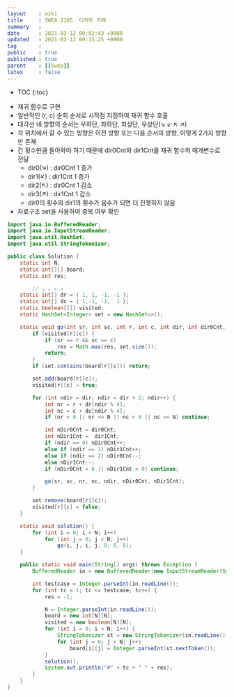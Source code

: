 ```yaml
---
layout    : wiki
title     : SWEA 2105. 디저트 카페
summary   : 
date      : 2021-03-12 00:02:43 +0900
updated   : 2021-03-12 00:15:25 +0900
tag       : 
public    : true
published : true
parent    : [[swea]]
latex     : false
---
```

* TOC
{:toc}

- 재귀 함수로 구현
- 일반적인 (r, c) 순회 순서로 시작점 지정하여 재귀 함수 호출
- 대각선 네 방향의 순서는 우하단, 좌하단, 좌상단, 우상단(↘ ↙ ↖ ↗)
- 각 위치에서 갈 수 있는 방향은 이전 방향 또는 다음 순서의 방향, 이렇게 2가지 방향만 존재
- 간 횟수만큼 돌아와야 하기 때문에 dir0Cnt와 dir1Cnt를 재귀 함수의 매개변수로 전달
	- dir0(↘) : dir0Cnt 1 증가
	- dir1(↙) : dir1Cnt 1 증가
	- dir2(↖) : dir0Cnt 1 감소
	- dir3(↗) : dir1Cnt 1 감소
	- dir0의 횟수와 dir1의 횟수가 음수가 되면 더 진행하지 않음
- 자료구조 set을 사용하여 중복 여부 확인
 
```java
import java.io.BufferedReader;
import java.io.InputStreamReader;
import java.util.HashSet;
import java.util.StringTokenizer;

public class Solution {
    static int N;
    static int[][] board;
    static int res;

		// ↘ ↙ ↖ ↗
    static int[] dr = { 1, 1, -1, -1 };
    static int[] dc = { 1,-1, -1,  1 };
    static boolean[][] visited;
    static HashSet<Integer> set = new HashSet<>();

    static void go(int sr, int sc, int r, int c, int dir, int dir0Cnt, int dir1Cnt) {
        if (visited[r][c]) {
            if (sr == r && sc == c)
                res = Math.max(res, set.size());
            return;
        }
        if (set.contains(board[r][c])) return;

        set.add(board[r][c]);
        visited[r][c] = true;

        for (int ndir = dir; ndir < dir + 2; ndir++) {
            int nr = r + dr[ndir % 4];
            int nc = c + dc[ndir % 4];
            if (nr < 0 || nr >= N || nc < 0 || nc >= N) continue;

            int nDir0Cnt = dir0Cnt;
            int nDir1Cnt =  dir1Cnt;
            if (ndir == 0) nDir0Cnt++;
            else if (ndir == 1) nDir1Cnt++;
            else if (ndir == 2) nDir0Cnt--;
            else nDir1Cnt--;
            if (nDir0Cnt < 0 || nDir1Cnt < 0) continue;

            go(sr, sc, nr, nc, ndir, nDir0Cnt, nDir1Cnt);
        }

        set.remove(board[r][c]);
        visited[r][c] = false;
    }

    static void solution() {
        for (int i = 0; i < N; i++)
            for (int j = 0; j < N; j++)
                go(i, j, i, j, 0, 0, 0);
    }

    public static void main(String[] args) throws Exception {
        BufferedReader in = new BufferedReader(new InputStreamReader(System.in));

        int testcase = Integer.parseInt(in.readLine());
        for (int tc = 1; tc <= testcase; tc++) {
            res = -1;

            N = Integer.parseInt(in.readLine());
            board = new int[N][N];
            visited = new boolean[N][N];
            for (int i = 0; i < N; i++) {
                StringTokenizer st = new StringTokenizer(in.readLine(), " ");
                for (int j = 0; j < N; j++)
                    board[i][j] = Integer.parseInt(st.nextToken());
            }
            solution();
            System.out.println("#" + tc + " " + res);
        }
    }
}
```
